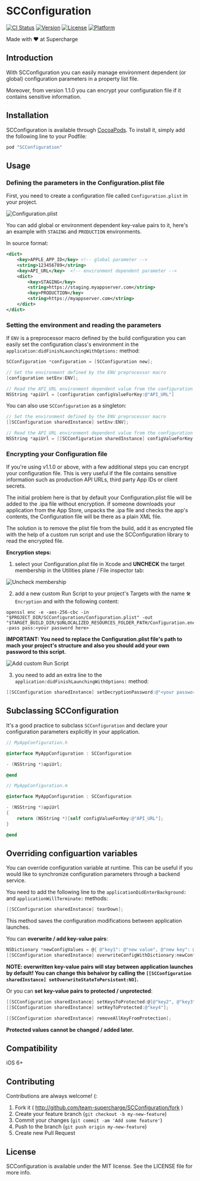 # SCConfiguration

[![CI Status](http://img.shields.io/travis/team-supercharge/SCConfiguration.svg?style=flat)](https://travis-ci.org/team-supercharge/SCConfiguration)
[![Version](https://img.shields.io/cocoapods/v/SCConfiguration.svg?style=flat)](http://cocoadocs.org/docsets/SCConfiguration)
[![License](https://img.shields.io/cocoapods/l/SCConfiguration.svg?style=flat)](http://cocoadocs.org/docsets/SCConfiguration)
[![Platform](https://img.shields.io/cocoapods/p/SCConfiguration.svg?style=flat)](http://cocoadocs.org/docsets/SCConfiguration)

Made with ♥︎ at Supercharge

## Introduction

With SCConfiguration you can easily manage environment dependent (or global) configuration parameters in a property list file.

Moreover, from version 1.1.0 you can encrypt your configuration file if it contains sensitive information.

## Installation

SCConfiguration is available through [CocoaPods](http://cocoapods.org). To install it, simply add the following line to your Podfile:

```ruby
pod "SCConfiguration"
```

## Usage

### Defining the parameters in the Configuration.plist file

First, you need to create a configuration file called `Configuration.plist` in your project.

![Configuration.plist](Images/plist.png)

You can add global or environment dependent key-value pairs to it, here's an example with `STAGING` and `PRODUCTION` environments.

In source format:

```xml
<dict>
	<key>APPLE_APP_ID</key> <!-- global parameter -->
	<string>123456789</string>
	<key>API_URL</key>  <!-- environment dependent parameter -->
	<dict>
		<key>STAGING</key>
		<string>https://staging.myappserver.com</string>
		<key>PRODUCTION</key>
		<string>https://myappserver.com</string>
	</dict>
</dict>
```

### Setting the environment and reading the parameters

If `ENV` is a preprocessor macro defined by the build configuration you can easily set the configuration class's environment in the `application:didFinishLaunchingWithOptions:` method:

```objective-c
SCConfiguration *configuration = [SCConfiguration new];

// Set the environment defined by the ENV preprocessor macro
[configuration setEnv:ENV];

// Read the API_URL environment dependent value from the configuration
NSString *apiUrl = [configuration configValueForKey:@"API_URL"]
```

You can also use `SCConfiguration` as a singleton:

```objective-c
// Set the environment defined by the ENV preprocessor macro
[[SCConfiguration sharedInstance] setEnv:ENV];

// Read the API_URL environment dependent value from the configuration
NSString *apiUrl = [[SCConfiguration sharedInstance] configValueForKey:@"API_URL"]
```

### Encrypting your Configuration file

If you're using v1.1.0 or above, with a few additional steps you can encrypt your configuration file. This is very useful if the file contains sensitive information such as production API URLs, third party App IDs or client secrets.

The initial problem here is that by default your Configuration.plist file will be added to the .ipa file without encryption. If someone downloads your application from the App Store, unpacks the .ipa file and checks the app's contents, the Configuration file will be there as a plain XML file.

The solution is to remove the plist file from the build, add it as encrypted file with the help of a custom run script and use the SCConfiguration library to read the encrypted file.

**Encryption steps:**

1) select your Configuration.plist file in Xcode and **UNCHECK** the target membership in the Utilities plane / File inspector tab:

![Uncheck membership](Images/encryption_step_1.png)

2) add a new custom Run Script to your project's Targets with the name `🛠 Encryption` and with the following content:

```
openssl enc -e -aes-256-cbc -in "$PROJECT_DIR/SCConfiguration/Configuration.plist" -out "$TARGET_BUILD_DIR/$UNLOCALIZED_RESOURCES_FOLDER_PATH/Configuration.enc" -pass pass:<your password here>
```

**IMPORTANT: You need to replace the Configuration.plist file's path to mach your project's structure and also you should add your own password to this script.**

![Add custom Run Script](Images/encryption_step_2.png)

3) you need to add an extra line to the `application:didFinishLaunchingWithOptions:` method:

```objective-c
[[SCConfiguration sharedInstance] setDecryptionPassword:@"<your password here>"];
```

## Subclassing SCConfiguration

It's a good practice to subclass `SCConfiguration` and declare your configuration parameters explicitly in your application.

```objective-c
// MyAppConfiguration.h

@interface MyAppConfiguration : SCConfiguration

- (NSString *)apiUrl;

@end
```

```objective-c
// MyAppConfiguration.m

@interface MyAppConfiguration : SCConfiguration

- (NSString *)apiUrl
{
    return (NSString *)[self configValueForKey:@"API_URL"];
}

@end
```

## Overriding configuartion variables

You can override configuration variable at runtime. This can be useful if you would like to synchronize configuration parameters through a backend service.

You need to add the following line to the `applicationDidEnterBackground:` and `applicationWillTerminate:` methods:

```objective-c
[[SCConfiguration sharedInstance] tearDown];
```

This method saves the configuration modifications between application launches.

You can **overwrite / add key-value pairs**:

```objective-c
NSDictionary *newConfigValues = @{ @"key1": @"new value", @"new key": @"new value" };
[[SCConfiguration sharedInstance] overwriteConfigWithDictionary:newConfigValues];
```

**NOTE: overwritten key-value pairs will stay between application launches by default! You can change this behaivor by calling the `[[SCConfiguration sharedInstance] setOverwriteStateToPersistent:NO]`.**

Or you can **set key-value pairs to protected / unprotected**:

```objective-c
[[SCConfiguration sharedInstance] setKeysToProtected:@[@"key2", @"key3"]];
[[SCConfiguration sharedInstance] setKeyToProtected:@"key4"];

[[SCConfiguration sharedInstance] removeAllKeyFromProtection];
```

**Protected values cannot be changed / added later.**

## Compatibility

iOS 6+

## Contributing

Contributions are always welcome! (:

1. Fork it ( http://github.com/team-supercharge/SCConfiguration/fork )
2. Create your feature branch (`git checkout -b my-new-feature`)
3. Commit your changes (`git commit -am 'Add some feature'`)
4. Push to the branch (`git push origin my-new-feature`)
5. Create new Pull Request

## License

SCConfiguration is available under the MIT license. See the LICENSE file for more info.
